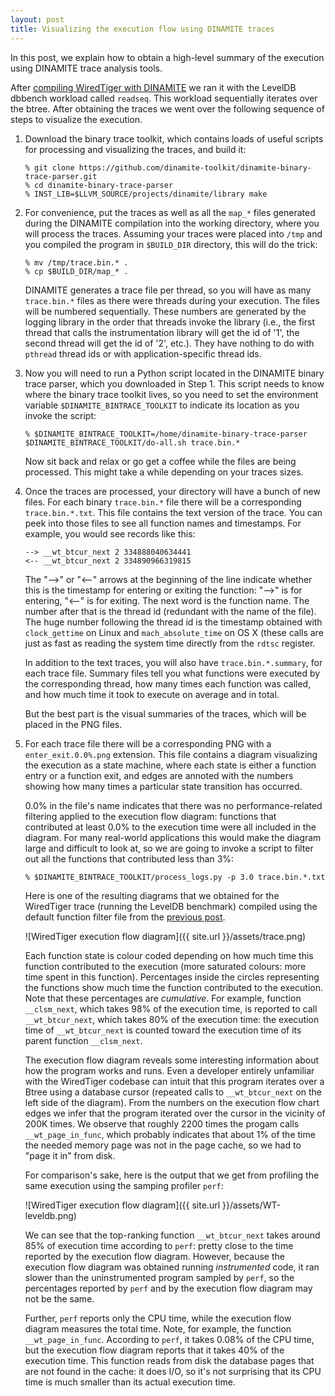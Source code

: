 ```yaml
---
layout: post
title: Visualizing the execution flow using DINAMITE traces
---
```


In this post, we explain how to obtain a high-level summary of the execution using DINAMITE trace analysis tools.

<!--more-->

After [compiling WiredTiger with DINAMITE](https://dinamite-toolkit.github.io/2016/11/12/compiling-WT/) we ran it with the LevelDB dbbench workload called `readseq`.
This workload sequentially iterates over the btree. After obtaining the traces
we went over the following sequence of steps to visualize the execution.

1. Download the binary trace toolkit, which contains loads of useful scripts for
processing and visualizing the traces, and build it:

   ```
   % git clone https://github.com/dinamite-toolkit/dinamite-binary-trace-parser.git
   % cd dinamite-binary-trace-parser
   % INST_LIB=$LLVM_SOURCE/projects/dinamite/library make
   ```
2. For convenience, put the traces as well as all the `map_*` files generated
during the DINAMITE compilation into the working directory, where you will process
the traces. Assuming your traces were placed into `/tmp` and you compiled the
program in `$BUILD_DIR` directory, this will do the trick:

   ```
   % mv /tmp/trace.bin.* .
   % cp $BUILD_DIR/map_* .
   ```

   DINAMITE generates a trace file per thread, so you will have as many `trace.bin.*`
   files as there were threads during your execution. The files will be numbered
   sequentially. These numbers are generated by the logging library in the order that
   threads invoke the library (i.e., the first thread that calls the instrumentation
   library will get the id of '1', the second thread will get the id of '2', etc.).
   They have nothing to do with `pthread` thread ids or with application-specific thread
   ids.

3. Now you will need to run a Python script located in the DINAMITE binary trace
parser, which you downloaded in Step 1. This script needs to know where the binary
trace toolkit lives, so you need to set the environment variable
`$DINAMITE_BINTRACE_TOOLKIT` to indicate its location as you invoke the script:

   ```
   % $DINAMITE_BINTRACE_TOOLKIT=/home/dinamite-binary-trace-parser $DINAMITE_BINTRACE_TOOLKIT/do-all.sh trace.bin.*
   ```

   Now sit back and relax or go get a coffee while the files are being processed.
   This might take a while depending on your traces sizes.

4. Once the traces are processed, your directory will have a bunch of new files.
For each binary `trace.bin.*` file there will be a corresponding `trace.bin.*.txt`.
This file contains the text version of the trace. You can peek into those files to
see all function names and timestamps. For example, you would see records like this:

   ```
   --> __wt_btcur_next 2 334888040634441
   <-- __wt_btcur_next 2 334890966319815
   ```

   The "-->" or "<--" arrows at the beginning of the line indicate whether this is
   the timestamp for entering or exiting the function: "-->" is for entering,
   "<--" is for exiting. The next word is the function name. The number after that
   is the thread id (redundant with the name of the file). The huge number
   following the thread id is the timestamp obtained with `clock_gettime` on
   Linux and `mach_absolute_time` on OS X (these calls are just as fast as reading
   the system time directly from the `rdtsc` register.

   In addition to the text traces, you will also have `trace.bin.*.summary`,
   for each trace file.  Summary files tell you what functions were executed by
   the corresponding thread, how many times each function was called, and how
   much time it took to execute on average and in total.

   But the best part is the visual summaries of the traces, which will be placed
   in the PNG files.

5. For each trace file there will be a corresponding PNG with a `enter_exit.0.0%.png`
extension. This file contains a diagram visualizing the execution as a state machine,
where each state is either a function entry or a function exit, and edges are annoted
with the numbers showing how many times a particular state transition has occurred.

   0.0% in the file's name indicates that there was no performance-related
   filtering applied to the execution flow diagram: functions that contributed at
   least 0.0% to the execution time were all included in the diagram. For many
   real-world applications this would make the diagram large and difficult to look
   at, so we are going to invoke a script to filter out all the functions that
   contributed less than 3%:

   ```
   % $DINAMITE_BINTRACE_TOOLKIT/process_logs.py -p 3.0 trace.bin.*.txt
   ```

   Here is one of the resulting diagrams that we obtained for the WiredTiger trace
   (running the LevelDB benchmark) compiled using the default function filter
   file from the [previous post](https://dinamite-toolkit.github.io/2016/11/12/compiling-WT/).

   ![WiredTiger execution flow diagram]({{ site.url }}/assets/trace.png)

   Each function state is colour coded depending on how much time this function
   contributed to the execution (more saturated colours: more time spent in
   this function). Percentages inside the circles representing the functions
   show much time the function contributed to the execution.
   Note that these percentages are *cumulative*. For example, function `__clsm_next`, which
   takes 98% of the execution time, is reported to call `__wt_btcur_next`, which
   takes 80% of the execution time: the execution time of `__wt_btcur_next` is counted
   toward the execution time of its parent function `__clsm_next`.

   The execution flow diagram reveals some interesting
   information about how the program works and runs. Even
   a developer entirely unfamiliar with the WiredTiger codebase can intuit that
   this program iterates over a Btree using a database cursor (repeated calls to
   `__wt_btcur_next` on the left side of the diagram). From the numbers on the
   execution flow chart edges we infer that the program iterated over the cursor
   in the vicinity of 200K times. We observe that roughly 2200 times the progam
   calls `__wt_page_in_func`, which probably indicates that about 1% of the
   time the needed memory page was not in the page cache, so we had to "page it
   in" from disk.

   For comparison's sake, here is the output that we get from profiling
   the same execution using the samping profiler `perf`:

   ![WiredTiger execution flow diagram]({{ site.url }}/assets/WT-leveldb.png)

   We can see that the top-ranking function `__wt_btcur_next` takes around 85%
   of execution time according to `perf`: pretty close to the time reported by the
   execution flow diagram. However, because the execution flow diagram was obtained
   running *instrumented* code, it ran slower than the uninstrumented program
   sampled by `perf`, so the percentages reported by `perf` and by the execution
   flow diagram may not be the same.

   Further, `perf` reports only the CPU time, while the execution flow diagram
   measures the total time. Note, for example, the function `__wt_page_in_func`.
   According to `perf`, it takes 0.08% of the CPU time, but the execution flow
   diagram reports that it takes 40% of the execution time. This function reads
   from disk the database pages that are not found in the cache: it does I/O, so it's
   not surprising that its CPU time is much smaller than its actual execution time.



